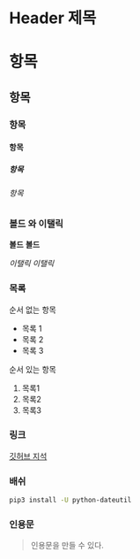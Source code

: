 # Header 제목

#  항목
##  항목
###  항목
####  항목
#####  항목
######  항목

### 볼드 와 이탤릭

**볼드**
__볼드__

*이탤릭*
_이탤릭_

### 목록

순서 없는 항목
- 목록 1
- 목록 2
- 목록 3

순서 있는 항목
1. 목록1
2. 목록2
3. 목록3

### 링크

[깃허브 지석](https://github.com/jiseokKim05)

### 배쉬

``` bash
pip3 install -U python-dateutil
```

### 인용문
> 인용문을 만들 수 있다.

